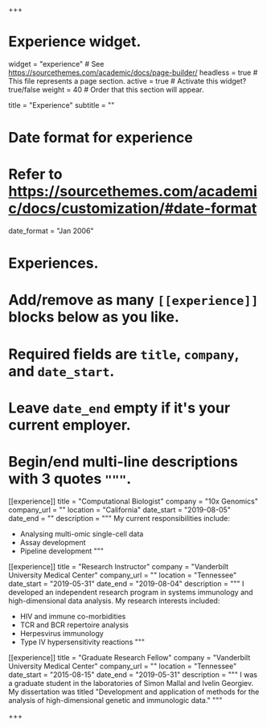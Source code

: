 +++
# Experience widget.
widget = "experience"  # See https://sourcethemes.com/academic/docs/page-builder/
headless = true  # This file represents a page section.
active = true  # Activate this widget? true/false
weight = 40  # Order that this section will appear.

title = "Experience"
subtitle = ""

# Date format for experience
#   Refer to https://sourcethemes.com/academic/docs/customization/#date-format
date_format = "Jan 2006"

# Experiences.
#   Add/remove as many `[[experience]]` blocks below as you like.
#   Required fields are `title`, `company`, and `date_start`.
#   Leave `date_end` empty if it's your current employer.
#   Begin/end multi-line descriptions with 3 quotes `"""`.
[[experience]]
  title = "Computational Biologist"
  company = "10x Genomics"
  company_url = ""
  location = "California"
  date_start = "2019-08-05"
  date_end = ""
  description = """
  My current responsibilities include:

  * Analysing multi-omic single-cell data
  * Assay development
  * Pipeline development
  """

[[experience]]
  title = "Research Instructor"
  company = "Vanderbilt University Medical Center"
  company_url = ""
  location = "Tennessee"
  date_start = "2019-05-31"
  date_end = "2019-08-04"
  description = """
  I developed an independent research program in systems immunology and high-dimensional data analysis. My
  research interests included:

  * HIV and immune co-morbidities
  * TCR and BCR repertoire analysis
  * Herpesvirus immunology
  * Type IV hypersensitivity reactions
  """

[[experience]]
  title = "Graduate Research Fellow"
  company = "Vanderbilt University Medical Center"
  company_url = ""
  location = "Tennessee"
  date_start = "2015-08-15"
  date_end = "2019-05-31"
  description = """
  I was a graduate student in the laboratories of Simon Mallal and Ivelin Georgiev. My dissertation was titled
  "Development and application of methods for the analysis of high-dimensional genetic and immunologic data."
  """

+++
